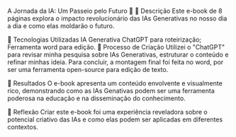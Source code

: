 A Jornada da IA: Um Passeio pelo Futuro 🌌
📒 Descrição
Este e-book de 8 páginas explora o impacto revolucionário das IAs Generativas no nosso dia a dia e como elas moldarão o futuro.

🤖 Tecnologias Utilizadas
IA Generativa ChatGPT para roteirização;
Ferramenta word para edição.
🧐 Processo de Criação
Utilizei o "ChatGPT" para revisar minha pesquisa sobre IAs Generativas, estruturar o conteúdo e refinar minhas ideia. Para concluir, a montagem final foi feita no word, por ser uma ferramenta open-source para edição de texto.

🚀 Resultados
O e-book apresenta um conteúdo envolvente e visualmente rico, demonstrando como as IAs Genativas podem ser uma ferramenta poderosa na educação e na disseminação do conhecimento.


💭 Reflexão
Criar este e-book foi uma experiência reveladora sobre o potencial criativo das IAs e como elas podem ser aplicadas em diferentes contextos.

